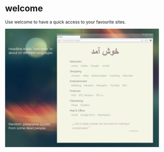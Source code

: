 welcome
=======

Use welcome to have a quick access to your favourite sites.

![welcome Screenshot](https://raw.githubusercontent.com/herr-gabriel/welcome/master/homepage.jpg)